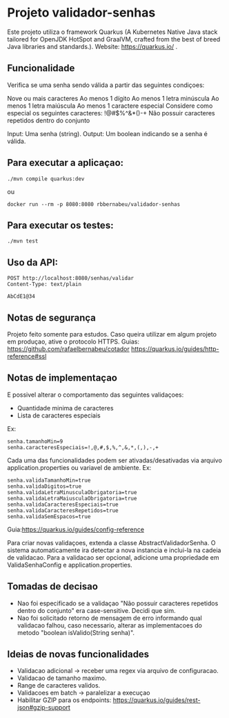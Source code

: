 # Projeto validador-senhas

Este projeto utiliza o framework Quarkus (A Kubernetes Native Java stack tailored for OpenJDK HotSpot and GraalVM, crafted from the best of breed Java libraries and standards.).
Website: https://quarkus.io/ .

## Funcionalidade

Verifica se uma senha sendo válida a partir das seguintes condiçoes:

Nove ou mais caracteres
Ao menos 1 dígito
Ao menos 1 letra minúscula
Ao menos 1 letra maiúscula
Ao menos 1 caractere especial
Considere como especial os seguintes caracteres: !@#$%^&*()-+
Não possuir caracteres repetidos dentro do conjunto

Input: Uma senha (string).
Output: Um boolean indicando se a senha é válida.

## Para executar a aplicaçao:

```shell script
./mvn compile quarkus:dev
```
ou
```shell script
docker run --rm -p 8080:8080 rbbernabeu/validador-senhas
```

## Para executar os testes:

```shell script
./mvn test
```

## Uso da API:

```
POST http://localhost:8080/senhas/validar
Content-Type: text/plain

AbCdE1@34
```

## Notas de segurança

Projeto feito somente para estudos.
Caso queira utilizar em algum projeto em produçao, ative o protocolo HTTPS.
Guias: https://github.com/rafaelbernabeu/cotador
https://quarkus.io/guides/http-reference#ssl

## Notas de implementaçao

E possivel alterar o comportamento das seguintes validaçoes:
- Quantidade minima de caracteres
- Lista de caracteres especiais

Ex:
```
senha.tamanhoMin=9
senha.caracteresEspeciais=!,@,#,$,%,^,&,*,(,),-,+
```

Cada uma das funcionalidades podem ser ativadas/desativadas via arquivo application.properties ou variavel de ambiente.
Ex:
```
senha.validaTamanhoMin=true
senha.validaDigitos=true
senha.validaLetraMinusculaObrigatoria=true
senha.validaLetraMaiusculaObrigatoria=true
senha.validaCaracteresEspeciais=true
senha.validaCaracteresRepetidos=true
senha.validaSemEspacos=true
```
Guia:https://quarkus.io/guides/config-reference

Para criar novas validaçoes, extenda a classe AbstractValidadorSenha. O sistema automaticamente ira detectar a nova instancia e inclui-la na cadeia de validacao.
Para a validacao ser opcional, adicione uma propriedade em ValidaSenhaConfig e application.properties.

## Tomadas de decisao
- Nao foi especificado se a validaçao "Não possuir caracteres repetidos dentro do conjunto" era case-sensitive. Decidi que sim.
- Nao foi solicitado retorno de mensagem de erro informando qual validacao falhou, caso necessario, alterar as implementacoes do metodo "boolean isValido(String senha)".


## Ideias de novas funcionalidades
- Validacao adicional -> receber uma regex via arquivo de configuracao.
- Validacao de tamanho maximo.
- Range de caracteres validos.
- Validacoes em batch -> paralelizar a execuçao
- Habilitar GZIP para os endpoints: https://quarkus.io/guides/rest-json#gzip-support
